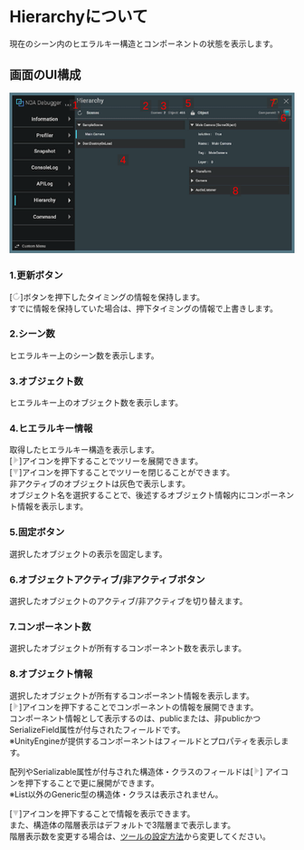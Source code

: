 # Hierarchyについて

現在のシーン内のヒエラルキー構造とコンポーネントの状態を表示します。

## 画面のUI構成

![hierarchy](../img/hierarchy/hierarchy.png)

### 1.更新ボタン

[![更新](../img/icon/reset.png)]ボタンを押下したタイミングの情報を保持します。<br>
すでに情報を保持していた場合は、押下タイミングの情報で上書きします。

### 2.シーン数

ヒエラルキー上のシーン数を表示します。

### 3.オブジェクト数

ヒエラルキー上のオブジェクト数を表示します。

### 4.ヒエラルキー情報

取得したヒエラルキー構造を表示します。<br>
[![展開](../img/icon/tree-close.png)]アイコンを押下することでツリーを展開できます。<br>
[![縮小](../img/icon/tree-open.png)]アイコンを押下することでツリーを閉じることができます。<br>
非アクティブのオブジェクトは灰色で表示します。<br>
オブジェクト名を選択することで、後述するオブジェクト情報内にコンポーネント情報を表示します。

### 5.固定ボタン

選択したオブジェクトの表示を固定します。

### 6.オブジェクトアクティブ/非アクティブボタン

選択したオブジェクトのアクティブ/非アクティブを切り替えます。

### 7.コンポーネント数

選択したオブジェクトが所有するコンポーネント数を表示します。

### 8.オブジェクト情報

選択したオブジェクトが所有するコンポーネント情報を表示します。<br>
[![展開](../img/icon/tree-close.png)]アイコンを押下することでコンポーネントの情報を展開できます。<br>
コンポーネント情報として表示するのは、publicまたは、非publicかつSerializeField属性が付与されたフィールドです。<br>
※UnityEngineが提供するコンポーネントはフィールドとプロパティを表示します。<br>

配列やSerializable属性が付与された構造体・クラスのフィールドは[![展開](../img/icon/tree-close.png)]
アイコンを押下することで更に展開ができます。<br>
※List以外のGeneric型の構造体・クラスは表示されません。<br>

[![縮小](../img/icon/tree-open.png)]アイコンを押下することで情報を表示できます。<br>
また、構造体の階層表示はデフォルトで3階層まで表示します。<br>
階層表示数を変更する場合は、[ツールの設定方法](./Settings.md)から変更してください。

